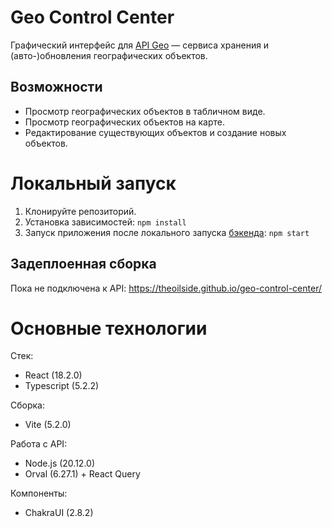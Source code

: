 # Geo Control Center

Графический интерфейс для [API Geo](https://github.com/Mihey-Melnikov/api_geo/) — сервиса хранения и (авто-)обновления географических объектов.

## Возможности

- Просмотр географических объектов в табличном виде.
- Просмотр географических объектов на карте.
- Редактирование существующих объектов и создание новых объектов.

# Локальный запуск 

1. Клонируйте репозиторий.
2. Установка зависимостей: `npm install`
3. Запуск приложения после локального запуска [бэкенда](https://github.com/Mihey-Melnikov/api_geo/): `npm start`

## Задеплоенная сборка

Пока не подключена к API: https://theoilside.github.io/geo-control-center/

# Основные технологии

Стек:
- React (18.2.0)
- Typescript (5.2.2)

Сборка:
- Vite (5.2.0)

Работа с API:
- Node.js (20.12.0)
- Orval (6.27.1) + React Query

Компоненты:
- ChakraUI (2.8.2)


